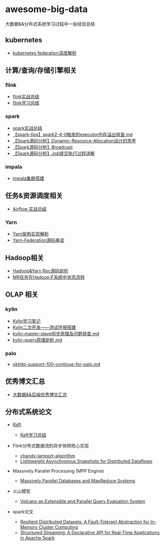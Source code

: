 # awesome-big-data
大数据&&分布式系统学习过程中一些经验总结

## kubernetes

- [kubernetes federation深度解析](./docs/engine/kubernetes-federation深度解析.md)

## 计算/查询/存储引擎相关

### flink
- [flink实战总结](./docs/engine/Flink实战总结.pdf)
- [flink学习总结](./docs/engine/Flink学习.pdf)

### spark
- [spark实战总结](./docs/engine/Spark学习笔记.md)
- [【spark-tips】spark2-4-0触发的executor内存溢出排查.md](./docs/engine/spark2-4-0触发的executor内存溢出排查.md)
- [【Spark源码分析】Dynamic-Resource-Allocation设计的思考](./docs/engine/Dynamic-Resource-Allocation设计的思考.md)
- [【Spark源码分析】Broadcast](./docs/engine/Broadcast.md)
- [【Spark源码分析】Job提交执行过程详解](./docs/engine/spark-job-submit.md)

### impala
- [impala集群搭建](./docs/engine/impala集群搭建.md)

## 任务&资源调度相关

- [Airflow 实战总结](./docs/scheduler/airflow实战总结.md)

### Yarn
- [Yarn架构实现解析](./docs/scheduler/Yarn架构解析.pdf)
- [Yarn-Federation源码串读](./docs/scheduler/Yarn-Federation源码串读.md)

## Hadoop相关
- [Hadoop&Yarn Rpc源码剖析](./docs/scheduler/Hadoop-Rpc源码分析.md)
- [MR任务在Hadoop子系统中状态流转](./docs/scheduler/MR任务在Hadoop子系统中状态流转.md)

## OLAP 相关

### kylin
- [Kylin学习笔记](./docs/olap/Kylin学习笔记.md)
- [Kylin二次开发——测试环境搭建](./docs/olap/Kylin学习笔记.md)
- [kylin-master-slave同步原理及问题排查.md](./docs/olap/kylin-master-slave同步原理及问题排查.md)
- [kylin-query原理剖析.md](./docs/olap/kylin-query原理剖析.md)

### palo
- [okhttp-support-100-continue-for-palo.md](./docs/olap/okhttp-support-100-continue-for-palo.md)


## 优秀博文汇总
- [大数据&&后端优秀博文汇总](./docs/learning/优秀博文汇总.pdf)

## 分布式系统论文

- [Raft](./docs/learning/raft.pdf)
  - [Raft学习总结](./docs/learning/Raft论文学习.md)
- Flink分布式数据流的异步快照核心实现
	- [chandy-lamport-algorithm](./docs/learning/chandy-lamport-algorithm.pdf)
	- [Lightweight Asynchronous Snapshots for Distributed Dataflows](./docs/learning/Snapshots-for-Distributed-Dataflows.pdf)
- Massively Parallel Processing (MPP Engine)
  - [Massively Parallel Databases and MapReduce
    Systems](./docs/learning/massive-parallel-processing.pdf)
- 火山模型
	- [Volcano an Extensible and Parallel Query Evaluation System](./docs/learning/Volcano.pdf)

- spark论文
	- [Resilient Distributed Datasets: A Fault-Tolerant Abstraction for In-Memory Cluster Computing](./docs/learning/spark设计论文.pdf)
	- [Structured Streaming: A Declarative API for Real-Time Applications in Apache Spark](./docs/learning/sigmod_structured_streaming.pdf)

